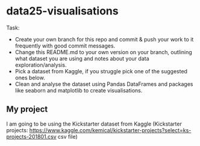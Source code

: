 # data25-visualisations

Task: 
- Create your own branch for this repo and commit & push your work to it frequently with good commit messages.
- Change this README.md to your own version on your branch, outlining what dataset you are using and notes about your data exploration/analysis.
- Pick a dataset from Kaggle, if you struggle pick one of the suggested ones below. 
- Clean and analyse the dataset using Pandas DataFrames and packages like seaborn and matplotlib to create visualisations.

## My project

I am going to be using the Kickstarter dataset from Kaggle (Kickstarter projects: https://www.kaggle.com/kemical/kickstarter-projects?select=ks-projects-201801.csv csv file)

